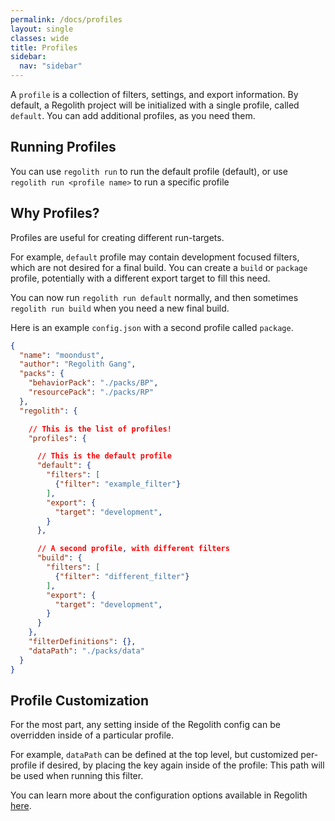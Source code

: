 ```yaml
---
permalink: /docs/profiles
layout: single
classes: wide
title: Profiles
sidebar:
  nav: "sidebar"
---
```


A `profile` is a collection of filters, settings, and export information. By default, a Regolith project will be initialized with a single profile, called `default`. You can add additional profiles, as you need them.

## Running Profiles

You can use `regolith run` to run the default profile (default), or use `regolith run <profile name>` to run a specific profile

## Why Profiles?

Profiles are useful for creating different run-targets. 

For example, `default` profile may contain development focused filters, which are not desired for a final build. You can create a `build` or `package` profile, potentially with a different export target to fill this need. 

You can now run `regolith run default` normally, and then sometimes `regolith run build` when you need a new final build.

Here is an example `config.json` with a second profile called `package`.

```json
{
  "name": "moondust",
  "author": "Regolith Gang",
  "packs": {
    "behaviorPack": "./packs/BP",
    "resourcePack": "./packs/RP"
  },
  "regolith": {

    // This is the list of profiles!
    "profiles": {

      // This is the default profile
      "default": {
        "filters": [
          {"filter": "example_filter"}
        ],
        "export": {
          "target": "development",
        }
      },

      // A second profile, with different filters
      "build": {
        "filters": [
          {"filter": "different_filter"}
        ],
        "export": {
          "target": "development",
        }
      }
    },
    "filterDefinitions": {},
    "dataPath": "./packs/data"
  }
}
```

## Profile Customization

For the most part, any setting inside of the Regolith config can be overridden inside of a particular profile. 

For example, `dataPath` can be defined at the top level, but customized per-profile if desired, by placing the key again inside of the profile: This path will be used when running this filter.

You can learn more about the configuration options available in Regolith [here](/regolith/docs/configuration).

